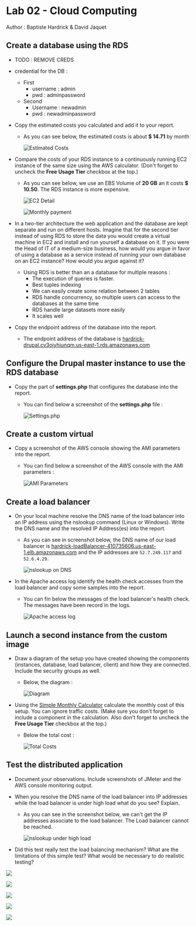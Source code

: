 # Lab 02 - Cloud Computing

Author : Baptiste Hardrick & David Jaquet

## Create a database using the RDS

- TODO : REMOVE CREDS
  
- credential for the DB :
  
  - First
    - username : admin
    - pwd : adminpassword
  - Second
    - Username : newadmin
    - pwd : newadminpassword
  
  
  
- Copy the estimated costs you calculated and add it to your report.

  - As you can see below, the estimated costs is about **$ 14.71** by month

    ![Estimated Costs](./assets/EstimatedCosts.jpg)

- Compare the costs of your RDS instance to a continuously running EC2 instance of the same size using the AWS calculator. (Don't forget to uncheck the **Free Usage Tier** checkbox at the top.)

  - As you can see below, we use an EBS Volume of **20 GB** an it costs **$ 10.50**. The RDS instance is more expensive.

    ![EC2 Detail](./assets/EC2Detail.jpg)

    ![Monthly payment](./assets/MonthlyPayment.jpg)

- In a two-tier architecture the web application and the database are kept separate and run on different hosts. Imagine that for the second tier instead of using RDS to store the data you would create a virtual machine in EC2 and install and run yourself a database on it. If you were the Head of IT of a medium-size business, how would you argue in favor of using a database as a service instead of running your own database on an EC2 instance? How would you argue against it?

  - Using RDS is better than an a database for multiple reasons :
    - The execution of queries is faster.
    - Best tuples indexing
    - We can easily create some relation between 2 tables
    - RDS handle concurrency, so multiple users can access to the databases at the same time
    - RDS handle large datasets more easily
    - It scales well

- Copy the endpoint address of the database into the report.

  - The endpoint address of the database is [hardrick-drupal.cv3ojyhiunqm.us-east-1.rds.amazonaws.com](hardrick-drupal.cv3ojyhiunqm.us-east-1.rds.amazonaws.com)

## Configure the Drupal master instance to use the RDS database

- Copy the part of **settings.php** that configures the database into the report.

  - You can find below a screenshot of the **settings.php** file :

    ![Settings.php](./assets/settings.jpg)

## Create a custom virtual

- Copy a screenshot of the AWS console showing the AMI parameters into the report.

  - You can find below a screenshot of the AWS console with the AMI parameters :

    ![AMI Parameters](./assets/AMIParameter.png)

## Create a load balancer

- On your local machine resolve the DNS name of the load balancer into an IP address using the nslookup command (Linux or Windows). Write the DNS name and the resolved IP Address(es) into the report.

  - As you can see in screenshot below, the DNS name of our load balancer is [hardrick-loadBalancer-410735606.us-east-1.elb.amazonaws.com](hardrick-loadBalancer-410735606.us-east-1.elb.amazonaws.com) and the IP addresses are `52.7.249.117` and `52.6.4.29`.

    ![nslookup on DNS](./assets/nslookupOnDNS.png)

- In the Apache access log identify the health check accesses from the load balancer and copy some samples into the report.

  - You can fin below the messages of the load balancer's health check. The messages have been record in the logs.

    ![Apache access log](./assets/access.png)

## Launch a second instance from the custom image

- Draw a diagram of the setup you have created showing the components (instances, database, load balancer, client) and how they are connected. Include the security groups as well.

  - Below, the diagram :

    ![Diagram](./assets/diagram.png)

- Using the [Simple Monthly Calculator](http://calculator.s3.amazonaws.com/calc5.html) calculate the monthly cost of this setup. You can ignore traffic costs. (Make sure you don't forget to include a component in the calculation. Also don't forget to uncheck the **Free Usage Tier** checkbox at the top.)

  - Below the total cost :

    ![Total Costs](./assets/totalCosts.jpg)

## Test the distributed application

- Document your observations. Include screenshots of JMeter and the AWS console monitoring output.

- When you resolve the DNS name of the load balancer into IP addresses while the load balancer is under high load what do you see? Explain.

  - As you can see in the screenshot below, we can't get the IP addresses associate to the load balancer. The Load balancer cannot be reached.

    ![nslookup under high load](./assets/nslookup.jpg)

- Did this test really test the load balancing mechanism? What are the limitations of this simple test? What would be necessary to do realistic testing?

![](./assets/firstLBTest.jpg)

![](./assets/LB1000Threads.jpg)

![](./assets/1000Threads1000Times.jpg)

![](./assets/TimeOut.jpg)

![](./assets/Instances.jpg)

